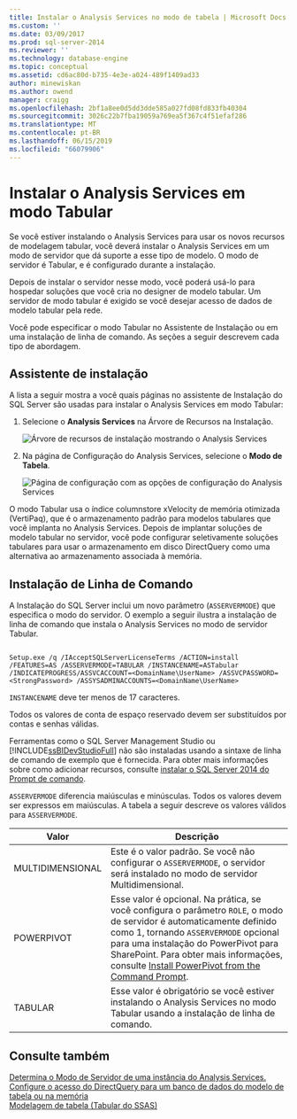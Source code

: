 ```yaml
---
title: Instalar o Analysis Services no modo de tabela | Microsoft Docs
ms.custom: ''
ms.date: 03/09/2017
ms.prod: sql-server-2014
ms.reviewer: ''
ms.technology: database-engine
ms.topic: conceptual
ms.assetid: cd6ac80d-b735-4e3e-a024-489f1409ad33
author: minewiskan
ms.author: owend
manager: craigg
ms.openlocfilehash: 2bf1a8ee0d5dd3dde585a027fd08fd833fb40304
ms.sourcegitcommit: 3026c22b7fba19059a769ea5f367c4f51efaf286
ms.translationtype: MT
ms.contentlocale: pt-BR
ms.lasthandoff: 06/15/2019
ms.locfileid: "66079906"
---
```

# <a name="install-analysis-services-in-tabular-mode"></a>Instalar o Analysis Services em modo Tabular
  Se você estiver instalando o Analysis Services para usar os novos recursos de modelagem tabular, você deverá instalar o Analysis Services em um modo de servidor que dá suporte a esse tipo de modelo. O modo de servidor é Tabular, e é configurado durante a instalação.  
  
 Depois de instalar o servidor nesse modo, você poderá usá-lo para hospedar soluções que você cria no designer de modelo tabular. Um servidor de modo tabular é exigido se você desejar acesso de dados de modelo tabular pela rede.  
  
 Você pode especificar o modo Tabular no Assistente de Instalação ou em uma instalação de linha de comando. As seções a seguir descrevem cada tipo de abordagem.  
  
## <a name="installation-wizard"></a>Assistente de instalação  
 A lista a seguir mostra a você quais páginas no assistente de Instalação do SQL Server são usadas para instalar o Analysis Services em modo Tabular:  
  
1.  Selecione o **Analysis Services** na Árvore de Recursos na Instalação.  
  
     ![Árvore de recursos de instalação mostrando o Analysis Services](../../../sql-server/install/media/ssas-setupas.gif "árvore de recursos de instalação mostrando o Analysis Services")  
  
2.  Na página de Configuração do Analysis Services, selecione o **Modo de Tabela**.  
  
     ![Página de configuração com as opções de configuração do Analysis Services](../../../sql-server/install/media/ssas-setupasconfig.gif "página de configuração com as opções de configuração do Analysis Services")  
  
 O modo Tabular usa o índice columnstore xVelocity de memória otimizada (VertiPaq), que é o armazenamento padrão para modelos tabulares que você implanta no Analysis Services. Depois de implantar soluções de modelo tabular no servidor, você pode configurar seletivamente soluções tabulares para usar o armazenamento em disco DirectQuery como uma alternativa ao armazenamento associada à memória.  
  
## <a name="command-line-setup"></a>Instalação de Linha de Comando  
 A Instalação do SQL Server inclui um novo parâmetro (`ASSERVERMODE`) que especifica o modo do servidor. O exemplo a seguir ilustra a instalação de linha de comando que instala o Analysis Services no modo de servidor Tabular.  
  
```  
  
Setup.exe /q /IAcceptSQLServerLicenseTerms /ACTION=install /FEATURES=AS /ASSERVERMODE=TABULAR /INSTANCENAME=ASTabular /INDICATEPROGRESS/ASSVCACCOUNT=<DomainName\UserName> /ASSVCPASSWORD=<StrongPassword> /ASSYSADMINACCOUNTS=<DomainName\UserName>   
```  
  
 `INSTANCENAME` deve ter menos de 17 caracteres.  
  
 Todos os valores de conta de espaço reservado devem ser substituídos por contas e senhas válidas.  
  
 Ferramentas como o SQL Server Management Studio ou [!INCLUDE[ssBIDevStudioFull](../../../includes/ssbidevstudiofull-md.md)] não são instaladas usando a sintaxe de linha de comando de exemplo que é fornecida. Para obter mais informações sobre como adicionar recursos, consulte [instalar o SQL Server 2014 do Prompt de comando](../../../database-engine/install-windows/install-sql-server-from-the-command-prompt.md).  
  
 `ASSERVERMODE` diferencia maiúsculas e minúsculas.  Todos os valores devem ser expressos em maiúsculas. A tabela a seguir descreve os valores válidos para `ASSERVERMODE`.  
  
|Valor|Descrição|  
|-----------|-----------------|  
|MULTIDIMENSIONAL|Este é o valor padrão. Se você não configurar o `ASSERVERMODE`, o servidor será instalado no modo de servidor Multidimensional.|  
|POWERPIVOT|Esse valor é opcional. Na prática, se você configura o parâmetro `ROLE`, o modo de servidor é automaticamente definido como 1, tornando `ASSERVERMODE` opcional para uma instalação do PowerPivot para SharePoint. Para obter mais informações, consulte [Install PowerPivot from the Command Prompt](../../../sql-server/install/install-powerpivot-from-the-command-prompt.md).|  
|TABULAR|Esse valor é obrigatório se você estiver instalando o Analysis Services no modo Tabular usando a instalação de linha de comando.|  
  
## <a name="see-also"></a>Consulte também  
 [Determina o Modo de Servidor de uma instância do Analysis Services.](../determine-the-server-mode-of-an-analysis-services-instance.md)   
 [Configure o acesso do DirectQuery para um banco de dados do modelo de tabela ou na memória](../../tabular-models/enable-directquery-mode-in-ssms.md)   
 [Modelagem de tabela &#40;Tabular do SSAS&#41;](../../tabular-models/tabular-models-ssas.md)  
  
  
